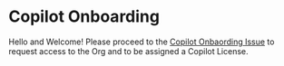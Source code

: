 # Copilot Onboarding

Hello and Welcome! Please proceed to the [Copilot Onbaording Issue](https://github.com/Coveros-Copilot-Training/copilot-onboarding/issues/new?template=onboarding.yml) to request access to the Org and to be assigned a Copilot License.
